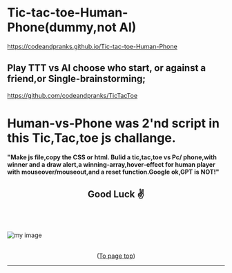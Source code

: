 <a id="up"></a>
# Tic-tac-toe-Human-Phone(dummy,not AI)
https://codeandpranks.github.io/Tic-tac-toe-Human-Phone
## Play TTT vs AI choose who start, or against a friend,or Single-brainstorming;
https://github.com/codeandpranks/TicTacToe
# Human-vs-Phone was 2'nd script in this Tic,Tac,toe js challange.
**"Make js file,copy the CSS or html. 
 Bulid a tic,tac,toe vs Pc/
phone,with winner and a draw alert,a winning-array,hover-effect for human player with mouseover/mouseout,and a reset function.Google ok,GPT is NOT!"**

<h2 align="center">Good Luck ✌️</h2><br><br>

![my image]("https:/url-to-my-image.cim")
<br><br>
<p align="center">(<a href="#up">To page top</a>)</p>
<hr>
